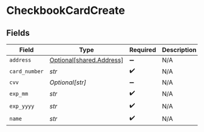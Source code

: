 # CheckbookCardCreate


## Fields

| Field                                                      | Type                                                       | Required                                                   | Description                                                |
| ---------------------------------------------------------- | ---------------------------------------------------------- | ---------------------------------------------------------- | ---------------------------------------------------------- |
| `address`                                                  | [Optional[shared.Address]](../../models/shared/address.md) | :heavy_minus_sign:                                         | N/A                                                        |
| `card_number`                                              | *str*                                                      | :heavy_check_mark:                                         | N/A                                                        |
| `cvv`                                                      | *Optional[str]*                                            | :heavy_minus_sign:                                         | N/A                                                        |
| `exp_mm`                                                   | *str*                                                      | :heavy_check_mark:                                         | N/A                                                        |
| `exp_yyyy`                                                 | *str*                                                      | :heavy_check_mark:                                         | N/A                                                        |
| `name`                                                     | *str*                                                      | :heavy_check_mark:                                         | N/A                                                        |